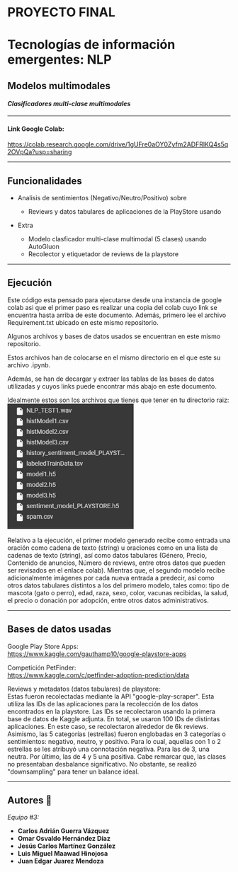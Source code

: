 # PROYECTO FINAL

# Tecnologías de información emergentes: NLP

## Modelos multimodales

#### _Clasificadores multi-clase multimodales_
---
#### Link Google Colab:

https://colab.research.google.com/drive/1gUFre0aOY0Zyfm2ADFRlKQ4s5q2OVpQa?usp=sharing

---

## Funcionalidades

* Analisis de sentimientos (Negativo/Neutro/Positivo) sobre
    * Reviews y datos tabulares de aplicaciones de la PlayStore usando

* Extra
    * Modelo clasficador multi-clase multimodal (5 clases) usando AutoGluon
    * Recolector y etiquetador de reviews de la playstore
---

## Ejecución

Este código esta pensado para ejecutarse desde una instancia de google colab asi que el primer paso es realizar una copia del colab cuyo link se encuentra hasta arriba de este documento. Además, primero lee el archivo Requirement.txt ubicado en este mismo repositorio.

Algunos archivos y bases de datos usados se encuentran en este mismo repositorio.

Estos archivos han de colocarse en el mismo directorio en el que este su archivo .ipynb.

Además, se han de decargar y extraer las tablas de las bases de datos utilizadas y cuyos links puede encontrar más abajo en este documento.

Idealmente estos son los archivos que tienes que tener en tu directorio raiz: <br>
![alt text](https://github.com/NLPActs/NLP_ActInt3/blob/main/Screenshot%202021-11-01%20013644.png)


Relativo a la ejecución, el primer modelo generado recibe como entrada una oración como cadena de texto (string) u oraciones como en una lista de cadenas de texto (string), así como datos tabulares (Género, Precio, Contenido de anuncios, Número de reviews, entre otros datos que pueden ser revisados en el enlace colab). Mientras que, el segundo modelo recibe adicionalmente imágenes por cada nueva entrada a predecir, así como otros datos tabulares distintos a los del primero modelo, tales como: tipo de mascota (gato o perro), edad, raza, sexo, color, vacunas recibidas, la salud, el precio o donación por adopción, entre otros datos administrativos.

---

## Bases de datos usadas

Google Play Store Apps: <br>
https://www.kaggle.com/gauthamp10/google-playstore-apps

Competición PetFinder: <br>
https://www.kaggle.com/c/petfinder-adoption-prediction/data

Reviews y metadatos (datos tabulares) de playstore: <br>
Estas fueron recolectadas mediante la API "google-play-scraper". Esta utiliza las IDs de las aplicaciones para la recolección de los datos encontrados en la playstore. Las IDs se recolectaron usando la primera base de datos de Kaggle adjunta. En total, se usaron 100 IDs de distintas aplicaciones. En este caso, se recolectaron alrededor de 6k reviews. Asimismo, las 5 categorías (estrellas) fueron englobadas en 3 categorías o sentimientos: negativo, neutro, y positivo. Para lo cual, aquellas con 1 o 2 estrellas se les atribuyó una connotación negativa. Para las de 3, una neutra. Por último, las de 4 y 5 una positiva. Cabe remarcar que, las clases no presentaban desbalance significativo. No obstante, se realizó "downsampling" para tener un balance ideal.

---

## Autores 📝

_Equipo #3:_

* **Carlos Adrián Guerra Vázquez**
* **Omar Osvaldo Hernández Díaz**
* **Jesús Carlos Martínez González**
* **Luis Miguel Maawad Hinojosa**
* **Juan Edgar Juarez Mendoza**
